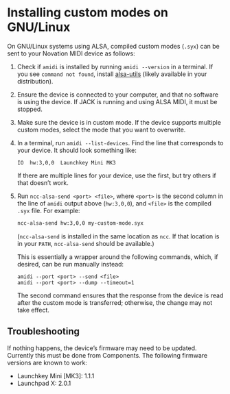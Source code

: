 Installing custom modes on GNU/Linux
====================================

On GNU/Linux systems using ALSA, compiled custom modes (`.syx`) can be sent to
your Novation MIDI device as follows:

1. Check if `amidi` is installed by running `amidi --version` in a terminal. If
   you see `command not found`, install [alsa-utils] \(likely available in your
   distribution).

   [alsa-utils]: https://github.com/alsa-project/alsa-utils

2. Ensure the device is connected to your computer, and that no software is
   using the device. If JACK is running and using ALSA MIDI, it must be
   stopped.

3. Make sure the device is in custom mode. If the device supports multiple
   custom modes, select the mode that you want to overwrite.

4. In a terminal, run `amidi --list-devices`. Find the line that corresponds to
   your device. It should look something like:

   ```
   IO  hw:3,0,0  Launchkey Mini MK3
   ```

   If there are multiple lines for your device, use the first, but try others
   if that doesn’t work.

5. Run `ncc-alsa-send <port> <file>`, where `<port>` is the second column in
   the line of `amidi` output above (`hw:3,0,0`), and `<file>` is the compiled
   `.syx` file. For example:

   ```bash
   ncc-alsa-send hw:3,0,0 my-custom-mode.syx
   ```

   (`ncc-alsa-send` is installed in the same location as `ncc`. If that
   location is in your `PATH`, `ncc-alsa-send` should be available.)

   This is essentially a wrapper around the following commands, which, if
   desired, can be run manually instead:

   ```
   amidi --port <port> --send <file>
   amidi --port <port> --dump --timeout=1
   ```

   The second command ensures that the response from the device is read after
   the custom mode is transferred; otherwise, the change may not take effect.

Troubleshooting
---------------

If nothing happens, the device’s firmware may need to be updated. Currently
this must be done from Components. The following firmware versions are known to
work:

* Launchkey Mini \[MK3]: 1.1.1
* Launchpad X: 2.0.1
